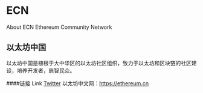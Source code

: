 # ECN
About ECN
Ethereum Community Network
## 以太坊中国
以太坊中国是植根于大中华区的以太坊社区组织，致力于以太坊和区块链的社区建设，培养开发者，启智民众。












####链接 Link
[Twitter](https://twitter.com/Ethereum_CN)
以太坊中文网：https://ethereum.cn


